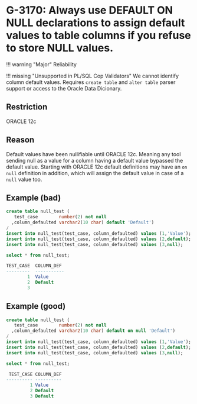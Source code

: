 # G-3170: Always use DEFAULT ON NULL declarations to assign default values to table columns if you refuse to store NULL values.

!!! warning "Major"
    Reliability

!!! missing "Unsupported in PL/SQL Cop Validators"
    We cannot identify column default values. Requires `create table` and `alter table` parser support or access to the Oracle Data Dicionary.

## Restriction

ORACLE 12c

## Reason

Default values have been nullifiable until ORACLE 12c. Meaning any tool sending null as a value for a column having a default value bypassed the default value. Starting with ORACLE 12c default definitions may have an `on null` definition in addition, which will assign the default value in case of a `null` value too.

## Example (bad)

``` sql
create table null_test (
   test_case        number(2) not null
  ,column_defaulted varchar2(10 char) default 'Default')
/
insert into null_test(test_case, column_defaulted) values (1,'Value');
insert into null_test(test_case, column_defaulted) values (2,default);
insert into null_test(test_case, column_defaulted) values (3,null);

select * from null_test;

TEST_CASE  COLUMN_DEF
---------  -----------
        1  Value
        2  Default
        3
```

## Example (good)

``` sql
create table null_test (
   test_case        number(2) not null
  ,column_defaulted varchar2(10 char) default on null 'Default')
/
insert into null_test(test_case, column_defaulted) values (1,'Value');
insert into null_test(test_case, column_defaulted) values (2,default);
insert into null_test(test_case, column_defaulted) values (3,null);

select * from null_test;

 TEST_CASE COLUMN_DEF
---------- ----------
         1 Value     
         2 Default   
         3 Default
```